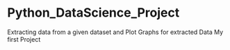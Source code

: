 # Python_DataScience_Project
Extracting data from a given  dataset and Plot Graphs for extracted Data 
My first Project
